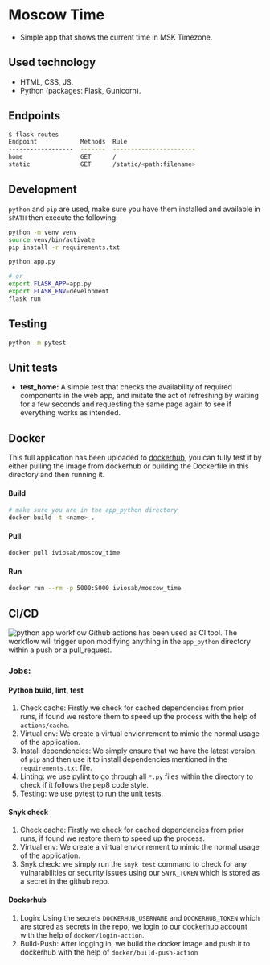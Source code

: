 # Moscow Time
- Simple app that shows the current time in MSK Timezone.

## Used technology
- HTML, CSS, JS.
- Python (packages: Flask, Gunicorn).

## Endpoints
```bash
$ flask routes
Endpoint            Methods  Rule
------------------  -------  -----------------------
home                GET      /
static              GET      /static/<path:filename>
```

## Development

`python` and `pip` are used, make sure you have them installed and available in `$PATH` then execute the following:

```bash
python -m venv venv
source venv/bin/activate
pip install -r requirements.txt

python app.py

# or
export FLASK_APP=app.py
export FLASK_ENV=development
flask run
```

## Testing

```bash
python -m pytest
```

## Unit tests
- **test_home:** A simple test that checks the availability of required components in the web app, and imitate the act of refreshing by waiting for a few seconds and requesting the same page again to see if everything works as intended.

## Docker
This full application has been uploaded to [dockerhub](https://hub.docker.com/r/iviosab/moscow_time), you can fully test it by either pulling the image from dockerhub or building the Dockerfile in this directory and then running it. 
#### Build 
```bash
# make sure you are in the app_python directory
docker build -t <name> .
```
#### Pull
```bash
docker pull iviosab/moscow_time
```
#### Run
```bash
docker run --rm -p 5000:5000 iviosab/moscow_time
```

## CI/CD
![python app workflow](https://github.com/IVIosab/devops-course-labs/actions/workflows/python-app-workflow.yml/badge.svg)
Github actions has been used as CI tool. 
The workflow will trigger upon modifying anything in the `app_python` directory within a push or a pull_request.

### Jobs: 

#### Python build, lint, test
1. Check cache: Firstly we check for cached dependencies from prior runs, if found we restore them to speed up the process with the help of `actions/cache`.
2. Virtual env: We create a virtual envionrement to mimic the normal usage of the application.
3. Install dependencies: We simply ensure that we have the latest version of `pip` and then use it to install dependencies mentioned in the `requirements.txt` file.
4. Linting: we use pylint to go through all `*.py` files within the directory to check if it follows the pep8 code style.
5. Testing: we use pytest to run the unit tests. 
#### Snyk check
1. Check cache: Firstly we check for cached dependencies from prior runs, if found we restore them to speed up the process.
2. Virtual env: We create a virtual envionrement to mimic the normal usage of the application.
3. Snyk check: we simply run the `snyk test` command to check for any vulnarabilities or security issues using our `SNYK_TOKEN` which is stored as a secret in the github repo. 

#### Dockerhub
1. Login: Using the secrets `DOCKERHUB_USERNAME` and `DOCKERHUB_TOKEN` which are stored as secrets in the repo, we login to our dockerhub account with the help of `docker/login-action`.
2. Build-Push: After logging in, we build the docker image and push it to dockerhub with the help of `docker/build-push-action`